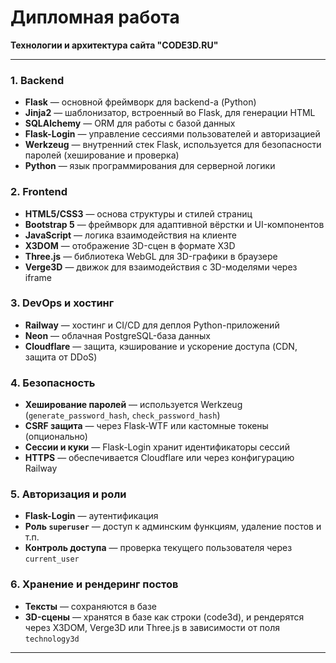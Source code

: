 # Дипломная работа
**Технологии и архитектура сайта "CODE3D.RU"**

---

### 1. **Backend**

* **Flask** — основной фреймворк для backend-а (Python)
* **Jinja2** — шаблонизатор, встроенный во Flask, для генерации HTML
* **SQLAlchemy** — ORM для работы с базой данных
* **Flask-Login** — управление сессиями пользователей и авторизацией
* **Werkzeug** — внутренний стек Flask, используется для безопасности паролей (хеширование и проверка)
* **Python** — язык программирования для серверной логики

### 2. **Frontend**

* **HTML5/CSS3** — основа структуры и стилей страниц
* **Bootstrap 5** — фреймворк для адаптивной вёрстки и UI-компонентов
* **JavaScript** — логика взаимодействия на клиенте
* **X3DOM** — отображение 3D-сцен в формате X3D
* **Three.js** — библиотека WebGL для 3D-графики в браузере
* **Verge3D** — движок для взаимодействия с 3D-моделями через iframe

### 3. **DevOps и хостинг**

* **Railway** — хостинг и CI/CD для деплоя Python-приложений
* **Neon** — облачная PostgreSQL-база данных
* **Cloudflare** — защита, кэширование и ускорение доступа (CDN, защита от DDoS)

### 4. **Безопасность**

* **Хеширование паролей** — используется Werkzeug (`generate_password_hash`, `check_password_hash`)
* **CSRF защита** — через Flask-WTF или кастомные токены (опционально)
* **Сессии и куки** — Flask-Login хранит идентификаторы сессий
* **HTTPS** — обеспечивается Cloudflare или через конфигурацию Railway

### 5. **Авторизация и роли**

* **Flask-Login** — аутентификация
* **Роль `superuser`** — доступ к админским функциям, удаление постов и т.п.
* **Контроль доступа** — проверка текущего пользователя через `current_user`

### 6. **Хранение и рендеринг постов**

* **Тексты** — сохраняются в базе
* **3D-сцены** — хранятся в базе как строки (code3d), и рендерятся через X3DOM, Verge3D или Three.js в зависимости от поля `technology3d`

---


